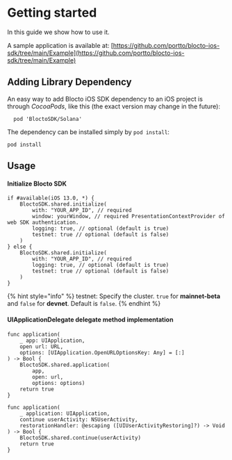 # Getting started

In this guide we show how to use it.

A sample application is available at: [https://github.com/portto/blocto-ios-sdk/tree/main/Example](https://github.com/portto/blocto-ios-sdk/tree/main/Example)

## Adding Library Dependency

An easy way to add Blocto iOS SDK dependency to an iOS project is through _CocoaPods_, like this (the exact version may change in the future):

```
  pod 'BloctoSDK/Solana'
```

The dependency can be installed simply by `pod install`:

```shell
pod install
```

## Usage

#### Initialize Blocto SDK

```
if #available(iOS 13.0, *) {
    BloctoSDK.shared.initialize(
        with: "YOUR_APP_ID", // required
        window: yourWindow, // required PresentationContextProvider of web SDK authentication.
        logging: true, // optional (default is true)
        testnet: true // optional (default is false)
    )
} else {
    BloctoSDK.shared.initialize(
        with: "YOUR_APP_ID", // required
        logging: true, // optional (default is true)
        testnet: true // optional (default is false)
    )
}
```

{% hint style="info" %}
testnet: Specify the cluster. `true` for **mainnet-beta** and `false` for **devnet**. Default is `false`.
{% endhint %}



#### UIApplicationDelegate delegate method implementation

```
func application(
    _ app: UIApplication,
    open url: URL,
    options: [UIApplication.OpenURLOptionsKey: Any] = [:]
) -> Bool {
    BloctoSDK.shared.application(
        app,
        open: url,
        options: options)
    return true
}
```

```
func application(
    _ application: UIApplication,
    continue userActivity: NSUserActivity,
    restorationHandler: @escaping ([UIUserActivityRestoring]?) -> Void
) -> Bool {
    BloctoSDK.shared.continue(userActivity)
    return true
}
```
